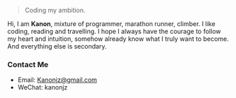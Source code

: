 

> Coding my ambition.


Hi, I am **Kanon**, mixture of programmer, marathon runner, climber. I like coding, reading and travelling. I hope I always have the courage to follow my heart and intuition, somehow already know what I truly want to become. And everything else is secondary.

### Contact Me
- Email: Kanonjz@gmail.com
- WeChat: kanonjz
<br><br><br><br><br>

